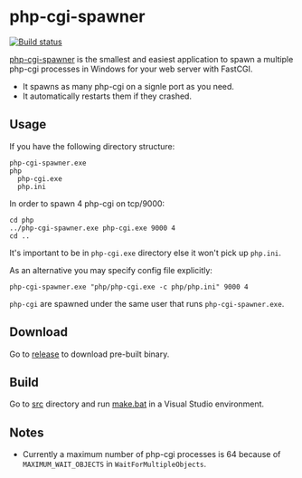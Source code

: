 # php-cgi-spawner
[![Build status](https://ci.appveyor.com/api/projects/status/6f2rqvltmp9ax4nd?svg=true)](https://ci.appveyor.com/project/deemru/php-cgi-spawner)

[php-cgi-spawner](https://github.com/deemru/php-cgi-spawner) is the smallest and easiest application to spawn a multiple php-cgi processes in Windows for your web server with FastCGI.

- It spawns as many php-cgi on a signle port as you need.
- It automatically restarts them if they crashed.

## Usage

If you have the following directory structure:

```
php-cgi-spawner.exe
php
  php-cgi.exe
  php.ini
```

In order to spawn 4 php-cgi on tcp/9000:

```
cd php
../php-cgi-spawner.exe php-cgi.exe 9000 4
cd ..
```

It's important to be in `php-cgi.exe` directory else it won't pick up `php.ini`.

As an alternative you may specify config file explicitly:

```
php-cgi-spawner.exe "php/php-cgi.exe -c php/php.ini" 9000 4
```

`php-cgi` are spawned under the same user that runs `php-cgi-spawner.exe`.

## Download

Go to [release](https://github.com/deemru/php-cgi-spawner/releases/latest) to download pre-built binary.

## Build

Go to [src](src) directory and run [make.bat](src/make.bat) in a Visual Studio environment.

## Notes

- Currently a maximum number of php-cgi processes is 64 because of `MAXIMUM_WAIT_OBJECTS` in `WaitForMultipleObjects`.
